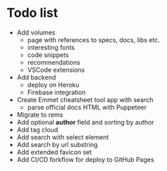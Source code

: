 # Todo list

* Add volumes
  * page with references to specs, docs, libs etc.
  * interesting fonts
  * code snippets
  * recommendations
  * VSCode extensions
* Add backend
  * deploy on Heroku
  * Firebase integration
* Create Emmet cheatsheet tool app with search
  * parse official docs HTML with Puppeteer
* Migrate to rems
* Add optional **author** field and sorting by author
* Add tag cloud
* Add search with select element
* Add search by url substring
* Add extended favicon set
* Add CI/CD forkflow for deploy to GitHub Pages
